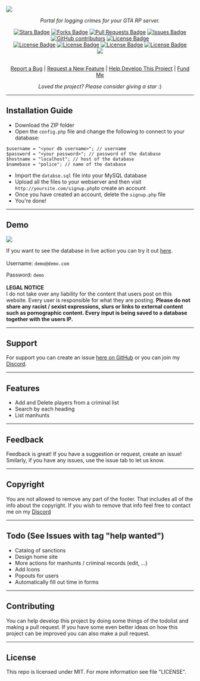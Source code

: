 <img src="https://cdn.discordapp.com/attachments/820416224005586945/886610886377230377/rp-police-database.png">
<p align="center"><i>Portal for logging crimes for your GTA RP server.</i></p>
<div align="center">
  <a href="https://github.com/roo7k1d/Rp-police-database/stargazers"><img src="https://img.shields.io/github/stars/roo7k1d/rp-police-database?color=yellow" alt="Stars Badge"/></a>
<a href="https://github.com/roo7k1d/rp-police-database/network/members"><img src="https://img.shields.io/github/forks/roo7k1d/rp-police-database?color=orange" alt="Forks Badge"/></a>
<a href="https://github.com/roo7k1d/rp-police-database/pulls"><img src="https://img.shields.io/github/issues-pr/roo7k1d/rp-police-database" alt="Pull Requests Badge"/></a>
<a href="https://github.com/roo7k1d/rp-police-database/issues"><img src="https://img.shields.io/github/issues/roo7k1d/rp-police-database" alt="Issues Badge"/></a>
<a href="https://github.com/roo7k1d/rp-police-database/graphs/contributors"><img alt="GitHub contributors" src="https://img.shields.io/github/contributors/roo7k1d/rp-police-database?color=2b9348"></a>
<a href="https://github.com/roo7k1d/rp-police-database/blob/master/LICENSE"><img src="https://img.shields.io/github/license/roo7k1d/rp-police-database?color=2b9348" alt="License Badge"/></a>
<br>
<a href="https://github.com/roo7k1d/rp-police-database/"><img src="https://img.shields.io/github/repo-size/roo7k1d/rp-police-database?color=important" alt="License Badge"/></a>
<a href="https://github.com/roo7k1d/rp-police-database/"><img src="https://img.shields.io/tokei/lines/github/roo7k1d/rp-police-database?color=yellowgreen" alt="License Badge"/></a>
<a href="https://github.com/roo7k1d/rp-police-database/releases"><img src="https://img.shields.io/github/v/release/roo7k1d/rp-police-database?color=success" alt="License Badge"/></a>
<a href="https://github.com/roo7k1d/rp-police-database/commits"><img src="https://img.shields.io/github/last-commit/roo7k1d/rp-police-database" alt="License Badge"/></a>
<br>
<a href="https://discord.gg/QQaWvMkFbs"><img src="https://img.shields.io/discord/801802083757457418?logo=discord&label=discord"/></a>
</div>
<br>
<p align="center"><a href="https://github.com/roo7k1d/rp-police-database/issues">Report a Bug</a> | <a href="https://github.com/roo7k1d/rp-police-database/issues">Request a New Feature</a> | <a href="https://github.com/roo7k1d/rp-police-database/pulls">Help Develop This Project</a> | <a href="https://ko-fi.com/RootK1d">Fund Me</a></p>
<p align="center"><i>Loved the project? Please consider giving a star</i> :)</p>

<hr>

## Installation Guide
- Download the ZIP folder
- Open the `config.php` file and change the following to connect to your database:
```
$username = "<your db username>"; // username
$password = "<your password>"; // password of the database
$hostname = "localhost"; // host of the database
$namebase = "police"; // name of the database
```
- Import the `databse.sql` file into your MySQL database
- Upload all the files to your webserver and then visit `http://yoursite.com/signup.php`to create an account
- Once you have created an account, delete the `signup.php` file
- You're done!

<hr>

## Demo
<img src="https://i.imgur.com/pPQvdmu.png">

If you want to see the database in live action you can try it out [here](https://rootk1d.xyz/police).
<br>
<br>
Username: `demo@demo.com`

Password: `demo`
<br>
<br>
<b>LEGAL NOTICE</b>
<br>
I do not take over any liability for the content that users post on this website. Every user is responsible for what they are posting. <b>Please do not share any racist / sexist expressions, slurs or links to external content such as pornographic content. Every input is being saved to a database together with the users IP.</b>

<hr>

## Support
For support you can create an issue [here on GitHub](https://github.com/rootk1d/RP-Police-Database/issues) or you can join my [Discord](https://discord.gg/QQaWvMkFbs).

<hr>

## Features
- Add and Delete players from a criminal list
- Search by each heading
- List manhunts

<hr>

## Feedback
Feedback is great! If you have a suggestion or request, create an issue! Smilarly, if you have any issues, use the issue tab to let us know.

<hr>

## Copyright
You are not allowed to remove any part of the footer. That includes all of the info about the copyright. If you wish to remove that info feel free to contact me on my [Discord](https://discord.gg/QQaWvMkFbs)

<hr>

## Todo (See Issues with tag "help wanted")
- Catalog of sanctions
- Design home site
- More actions for manhunts / criminal records (edit, ...)
- Add Icons
- Popouts for users
- Automatically fill out time in forms

<hr>

## Contributing
You can help develop this project by doing some things of the todolist and making a pull request. If you have some even better ideas on how this project can be improved you can also make a pull request.

<hr>

## License
This repo is licensed under MIT. For more information see file "LICENSE".

